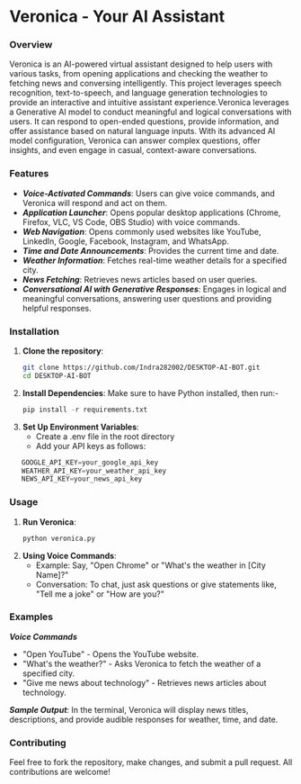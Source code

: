 # Veronica - Your AI Assistant

### Overview

Veronica is an AI-powered virtual assistant designed to help users with various tasks, from opening applications and checking the weather to fetching news and conversing intelligently.
This project leverages speech recognition, text-to-speech, and language generation technologies to provide an interactive and intuitive assistant experience.Veronica leverages a Generative AI model
to conduct meaningful and logical conversations with users. It can respond to open-ended questions, provide information, and offer assistance based on natural language inputs. 
With its advanced AI model configuration, Veronica can answer complex questions, offer insights, and even engage in casual, context-aware conversations.

### Features

- ***Voice-Activated Commands***: Users can give voice commands, and Veronica will respond and act on them.<br>
- ***Application Launcher***: Opens popular desktop applications (Chrome, Firefox, VLC, VS Code, OBS Studio) with voice commands.<br>
- ***Web Navigation***: Opens commonly used websites like YouTube, LinkedIn, Google, Facebook, Instagram, and WhatsApp.<br>
- ***Time and Date Announcements***: Provides the current time and date.<br>
- ***Weather Information***: Fetches real-time weather details for a specified city.<br>
- ***News Fetching***: Retrieves news articles based on user queries.<br>
- ***Conversational AI with Generative Responses***: Engages in logical and meaningful conversations, answering user questions and providing helpful responses.

### Installation

1. **Clone the repository**:
   ```bash
   git clone https://github.com/Indra282002/DESKTOP-AI-BOT.git
   cd DESKTOP-AI-BOT
   ```
2. **Install Dependencies**: Make sure to have Python installed, then run:-
   ```python
   pip install -r requirements.txt
   ```
3. **Set Up Environment Variables**:
   - Create a .env file in the root directory
   - Add your API keys as follows:
```java
   GOOGLE_API_KEY=your_google_api_key
   WEATHER_API_KEY=your_weather_api_key
   NEWS_API_KEY=your_news_api_key
```

### Usage
1. **Run Veronica**:
   ```bash
   python veronica.py
   ```
2. **Using Voice Commands**:
   - Example: Say, "Open Chrome" or "What's the weather in [City Name]?"
   - Conversation: To chat, just ask questions or give statements like, "Tell me a joke" or "How are you?"

### Examples
***Voice Commands***<br>
- "Open YouTube" - Opens the YouTube website.<br>
- "What's the weather?" - Asks Veronica to fetch the weather of a specified city.<br>
- "Give me news about technology" - Retrieves news articles about technology.<br>

***Sample Output***: In the terminal, Veronica will display news titles, descriptions, and provide audible responses for weather, time, and date.

### Contributing
Feel free to fork the repository, make changes, and submit a pull request. All contributions are welcome!
